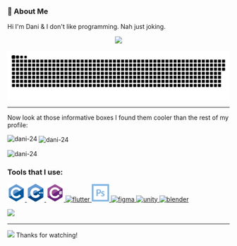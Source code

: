 ### :8ball: About Me

Hi I'm Dani & I don't like programming. Nah just joking.

<div id="header" align="center">
  <img src="https://media.giphy.com/media/xUOxeSmFd00VhzqHQY/giphy.gif" width="300"/>
</div>

<a href=#><img src="contributions.svg"></a>

---

Now look at those informative boxes I found them cooler than the rest of my profile:

<p><img align="left" src="https://github-readme-stats.vercel.app/api/top-langs?username=dani-24&show_icons=true&theme=tokyonight&locale=en&layout=compact" alt="dani-24" /></p>

<p>&nbsp;<img align="center" src="https://github-readme-stats.vercel.app/api?username=dani-24&show_icons=true&theme=tokyonight&locale=en" alt="dani-24" /></p>

<p><img align="center" src="https://github-readme-streak-stats.herokuapp.com/?user=dani-24&theme=dark" alt="dani-24" /></p>

<h3 align="left">Tools that I use:</h3>
<p align="left">
<a href="https://www.cprogramming.com/" target="_blank" rel="noreferrer"> <img src="https://raw.githubusercontent.com/devicons/devicon/master/icons/c/c-original.svg" alt="c" width="40" height="40"/> </a> 
<a href="https://www.w3schools.com/cpp/" target="_blank" rel="noreferrer"> <img src="https://raw.githubusercontent.com/devicons/devicon/master/icons/cplusplus/cplusplus-original.svg" alt="cplusplus" width="40" height="40"/> </a> 
<a href="https://www.w3schools.com/cs/" target="_blank" rel="noreferrer"> <img src="https://raw.githubusercontent.com/devicons/devicon/master/icons/csharp/csharp-original.svg" alt="csharp" width="40" height="40"/> 
<a href="https://flutter.dev" target="_blank" rel="noreferrer"> <img src="https://www.vectorlogo.zone/logos/flutterio/flutterio-icon.svg" alt="flutter" width="40" height="40"/> </a> 
<a href="https://www.photoshop.com/en" target="_blank" rel="noreferrer"> <img src="https://raw.githubusercontent.com/devicons/devicon/master/icons/photoshop/photoshop-line.svg" alt="photoshop" width="40" height="40"/> </a>
</a> <a href="https://www.figma.com/" target="_blank" rel="noreferrer"> <img src="https://www.vectorlogo.zone/logos/figma/figma-icon.svg" alt="figma" width="40" height="40"/> </a> 
<a href="https://unity.com/" target="_blank" rel="noreferrer"> <img src="https://www.vectorlogo.zone/logos/unity3d/unity3d-icon.svg" alt="unity" width="40" height="40"/>
<a href="https://www.blender.org/" target="_blank" rel="noreferrer"> <img src="https://download.blender.org/branding/community/blender_community_badge_white.svg" alt="blender" width="40" height="40"/> </a> 
</a> 
</p>

<div id="header" align="left">
  <img src="https://pbs.twimg.com/media/FfjN2QVX0AM4-hT?format=jpg&name=small" width="400"/>
</div>

---

<div id="header" align="left">
 <img src="https://upload.wikimedia.org/wikipedia/commons/thumb/7/7a/Wise_Mystical_Tree.jpg/640px-Wise_Mystical_Tree.jpg"/ width="50">
Thanks for watching!
</div>
